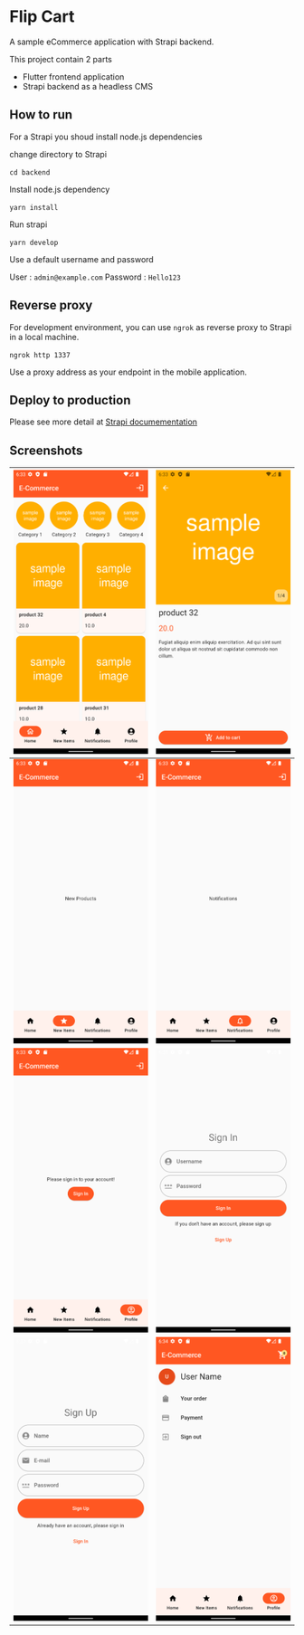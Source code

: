 # Flip Cart

A sample eCommerce application with Strapi backend.

This project contain 2 parts

- Flutter frontend application
- Strapi backend as a headless CMS

## How to run

For a Strapi you shoud install node.js dependencies

change directory to Strapi

`cd backend`

Install node.js dependency

`yarn install`

Run strapi

`yarn develop`

Use a default username and password

User : `admin@example.com`
Password : `Hello123`

## Reverse proxy

For development environment, you can use `ngrok` as reverse proxy to Strapi in a local machine.

`ngrok http 1337`

Use a proxy address as your endpoint in the mobile application.

## Deploy to production

Please see more detail at [Strapi documementation](https://docs.strapi.io/developer-docs/latest/setup-deployment-guides/deployment.html)

## Screenshots

| ![](/screenshots/Screenshot_1653651251.png) | ![](/screenshots/Screenshot_1653651254.png) |
| ------------------------------------------- | ------------------------------------------- |
| ![](/screenshots/Screenshot_1653651259.png) | ![](/screenshots/Screenshot_1653651261.png) |
| ![](/screenshots/Screenshot_1653651264.png) | ![](/screenshots/Screenshot_1653651266.png) |
| ![](/screenshots/Screenshot_1653651269.png) | ![](/screenshots/Screenshot_1653651275.png) |
